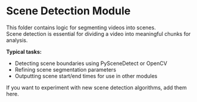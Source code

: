 # Scene Detection Module

This folder contains logic for segmenting videos into scenes.  
Scene detection is essential for dividing a video into meaningful chunks for analysis.

**Typical tasks:**
- Detecting scene boundaries using PySceneDetect or OpenCV
- Refining scene segmentation parameters
- Outputting scene start/end times for use in other modules

If you want to experiment with new scene detection algorithms, add them here. 